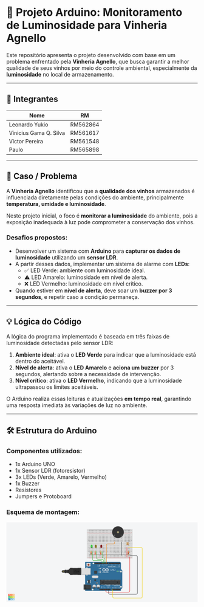 # 🍷 Projeto Arduino: Monitoramento de Luminosidade para Vinheria Agnello

Este repositório apresenta o projeto desenvolvido com base em um problema enfrentado pela **Vinheria Agnello**, que busca garantir a melhor qualidade de seus vinhos por meio do controle ambiental, especialmente da **luminosidade** no local de armazenamento.

---

## 👥 Integrantes

| Nome                  | RM         |
|-----------------------|------------|
| Leonardo Yukio        | RM562864   |
| Vinicius Gama Q. Silva| RM561617   |
| Victor Pereira        | RM561548   |
| Paulo                 | RM565898   |

---

## 🧠 Caso / Problema

A **Vinheria Agnello** identificou que a **qualidade dos vinhos** armazenados é influenciada diretamente pelas condições do ambiente, principalmente **temperatura, umidade e luminosidade**.

Neste projeto inicial, o foco é **monitorar a luminosidade** do ambiente, pois a exposição inadequada à luz pode comprometer a conservação dos vinhos.

### Desafios propostos:

- Desenvolver um sistema com **Arduino** para **capturar os dados de luminosidade** utilizando um **sensor LDR**.
- A partir desses dados, implementar um sistema de alarme com **LEDs**:
  - ✅ LED Verde: ambiente com luminosidade ideal.
  - ⚠️ LED Amarelo: luminosidade em nível de alerta.
  - ❌ LED Vermelho: luminosidade em nível crítico.
- Quando estiver em **nível de alerta**, deve soar um **buzzer por 3 segundos**, e repetir caso a condição permaneça.


---

## 💡 Lógica do Código

A lógica do programa implementado é baseada em três faixas de luminosidade detectadas pelo sensor LDR:

1. **Ambiente ideal**: ativa o **LED Verde** para indicar que a luminosidade está dentro do aceitável.
2. **Nível de alerta**: ativa o **LED Amarelo** e **aciona um buzzer** por 3 segundos, alertando sobre a necessidade de intervenção.
3. **Nível crítico**: ativa o **LED Vermelho**, indicando que a luminosidade ultrapassou os limites aceitáveis.

O Arduino realiza essas leituras e atualizações **em tempo real**, garantindo uma resposta imediata às variações de luz no ambiente.

---

## 🛠️ Estrutura do Arduino

### Componentes utilizados:

- 1x Arduino UNO
- 1x Sensor LDR (fotoresistor)
- 3x LEDs (Verde, Amarelo, Vermelho)
- 1x Buzzer
- Resistores
- Jumpers e Protoboard

### Esquema de montagem:

![Estrutura Arduino](imagens/estrutura_arduino.png)

